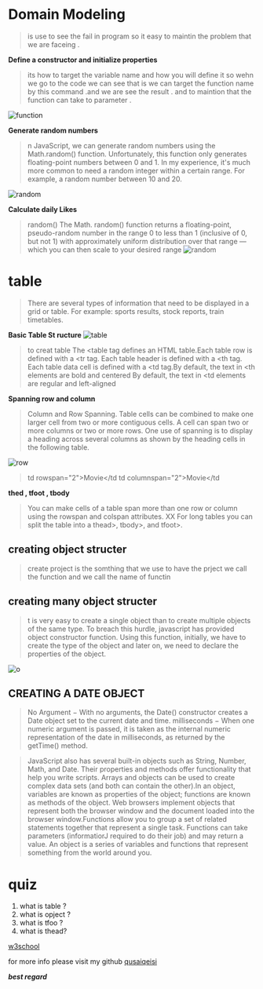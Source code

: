 # Domain Modeling
> is use to see the fail in program so it easy to maintin the problem that we are faceing .


**Define a constructor and initialize properties**
> its how to target the variable name and how you will define it so wehn we go to the code we can see that is we can target the function name by this command .and we are see the result . and to maintion that the function can take to parameter .

![function](https://i.stack.imgur.com/FNYkG.png)



**Generate random numbers**
> n JavaScript, we can generate random numbers using the Math.random() function. Unfortunately, this function only generates floating-point numbers between 0 and 1.
In my experience, it's much more common to need a random integer within a certain range. For example, a random number between 10 and 20.

![random](https://i.ytimg.com/vi/HZIYMOrcPs8/maxresdefault.jpg)

**Calculate daily Likes**

> random() The Math. random() function returns a floating-point, pseudo-random number in the range 0 to less than 1 (inclusive of 0, but not 1) with approximately uniform distribution over that range — which you can then scale to your desired range
![random](https://miro.medium.com/max/802/1*1DsgdAn9DbTwyUYegzsAQw.png)

# table 
> There are several types of information
that need to be displayed in a grid or
table. For example: sports results, stock
reports, train timetables.

**Basic Table St ructure**
![table](https://learnerszonehome.files.wordpress.com/2019/07/html_table_structure.gif)


> to creat table  The <table tag defines an HTML table.Each table row is defined with a <tr tag. Each table header is defined with a <th tag. Each table data cell is defined with a <td tag.By default, the text in <th elements are bold and centered
By default, the text in <td elements are regular and left-aligned


**Spanning row and column**
> Column and Row Spanning. Table cells can be combined to make one larger cell from two or more contiguous cells. A cell can span two or more columns or two or more rows. One use of spanning is to display a heading across several columns as shown by the heading cells in the following table.


![row](https://slidetodoc.com/presentation_image/d4f7d09936f3f740d71fbf515f06ffce/image-5.jpg)
> td rowspan="2">Movie</td
> td columnspan="2">Movie</td


**thed , tfoot , tbody**
> You can make cells of a table span more than one row
or column using the rowspan and colspan attributes.
XX For long tables you can split the table into a thead>,
tbody>, and tfoot>.
  


  ## creating object structer 
  > create project is the somthing that we use to have the prject we call the function and we call the name of functin 


  ## creating many object structer 
  > t is very easy to create a single object than to create multiple objects of the same type. To breach this hurdle, javascript has provided object constructor function. Using this function, initially, we have to create the type of the object and later on, we need to declare the properties of the object.

  ![o](https://mathiasbynens.be/_img/js-engines/js-engine-pipeline.svg)

  ## CREATING A DATE OBJECT
  > No Argument − With no arguments, the Date() constructor creates a Date object set to the current date and time.
milliseconds − When one numeric argument is passed, it is taken as the internal numeric representation of the date in milliseconds, as returned by the getTime() method.



> JavaScript also has several built-in objects such as
String, Number, Math, and Date. Their properties and
methods offer functionality that help you write scripts.
Arrays and objects can be used to create complex data
sets (and both can contain the other).In an object, variables are known as properties of the
object; functions are known as methods of the object.
Web browsers implement objects that represent both
the browser window and the document loaded into the
browser window.Functions allow you to group a set of related
statements together that represent a single task.
Functions can take parameters (informatiorJ required
to do their job) and may return a value.
An object is a series of variables and functions that
represent something from the world around you.




# quiz 
1. what is table ? 
2. what is opject ?
3. what is tfoo ?
4. what is thead? 






[w3school](https://www.w3schools.com/js/js_htmldom.asp)



for more info please visit my github
[qusaiqeisi](https://github.com/qusaiqeisi)
 
 ***best regard***